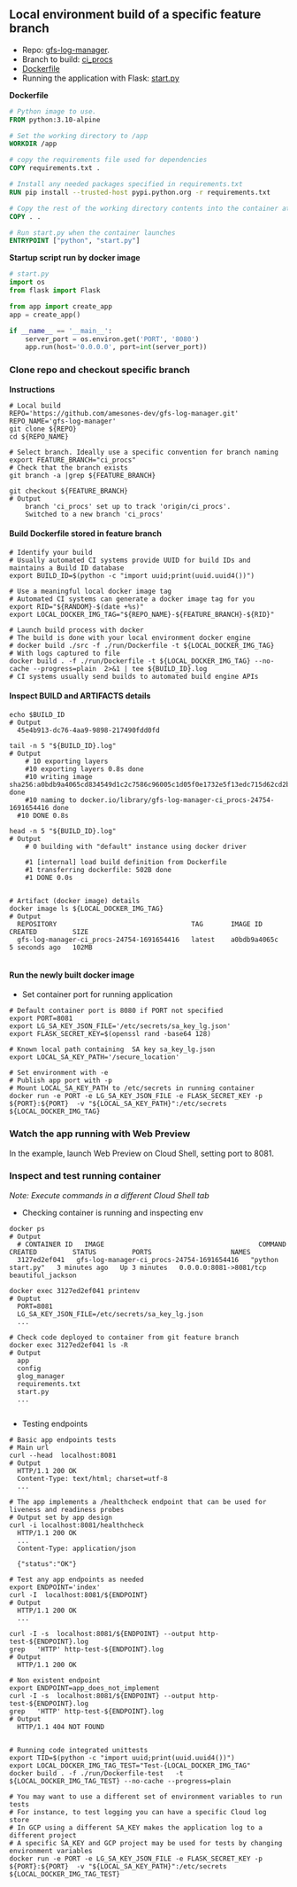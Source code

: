 ## Local environment build of a specific feature branch
* Repo:  [gfs-log-manager](https://github.com/amesones-dev/gfs-log-manager.git).  
* Branch to build: [ci_procs](https://github.com/amesones-dev/gfs-log-manager/tree/ci_procs)
* [Dockerfile](https://github.com/amesones-dev/gfs-log-manager/blob/ci_procs/run/Dockerfile)  
* Running the application with  Flask: [start.py](https://github.com/amesones-dev/gfs-log-manager/blob/ci_procs/src/start.py)

**Dockerfile**
```Dockerfile
# Python image to use.
FROM python:3.10-alpine

# Set the working directory to /app
WORKDIR /app

# copy the requirements file used for dependencies
COPY requirements.txt .

# Install any needed packages specified in requirements.txt
RUN pip install --trusted-host pypi.python.org -r requirements.txt

# Copy the rest of the working directory contents into the container at /app
COPY . .

# Run start.py when the container launches
ENTRYPOINT ["python", "start.py"]
```
**Startup script run by docker image**
```python
# start.py
import os
from flask import Flask

from app import create_app
app = create_app()

if __name__ == '__main__':
    server_port = os.environ.get('PORT', '8080')
    app.run(host='0.0.0.0', port=int(server_port))
```

### Clone repo and checkout specific branch
**Instructions**
```shell
# Local build
REPO='https://github.com/amesones-dev/gfs-log-manager.git'
REPO_NAME='gfs-log-manager'
git clone ${REPO}
cd ${REPO_NAME}

# Select branch. Ideally use a specific convention for branch naming
export FEATURE_BRANCH="ci_procs"
# Check that the branch exists
git branch -a |grep ${FEATURE_BRANCH}

git checkout ${FEATURE_BRANCH}
# Output
    branch 'ci_procs' set up to track 'origin/ci_procs'.
    Switched to a new branch 'ci_procs'
````    

#### Build Dockerfile stored in feature branch
```shell
# Identify your build
# Usually automated CI systems provide UUID for build IDs and maintains a Build ID database
export BUILD_ID=$(python -c "import uuid;print(uuid.uuid4())")

# Use a meaningful local docker image tag
# Automated CI systems can generate a docker image tag for you
export RID="${RANDOM}-$(date +%s)" 
export LOCAL_DOCKER_IMG_TAG="${REPO_NAME}-${FEATURE_BRANCH}-${RID}"

# Launch build process with docker
# The build is done with your local environment docker engine
# docker build ./src -f ./run/Dockerfile -t ${LOCAL_DOCKER_IMG_TAG}
# With logs captured to file 
docker build . -f ./run/Dockerfile -t ${LOCAL_DOCKER_IMG_TAG} --no-cache --progress=plain  2>&1 | tee ${BUILD_ID}.log
# CI systems usually send builds to automated build engine APIs
```

#### Inspect BUILD and ARTIFACTS details
```shell
echo $BUILD_ID
# Output 
  45e4b913-dc76-4aa9-9898-217490fdd0fd

tail -n 5 "${BUILD_ID}.log"
# Output
    # 10 exporting layers
    #10 exporting layers 0.8s done
    #10 writing image sha256:a0bdb9a4065cd834549d1c2c7586c96005c1d05f0e1732e5f13edc715d62cd2b done
    #10 naming to docker.io/library/gfs-log-manager-ci_procs-24754-1691654416 done
  #10 DONE 0.8s

head -n 5 "${BUILD_ID}.log"
# Output
    # 0 building with "default" instance using docker driver
    
    #1 [internal] load build definition from Dockerfile
    #1 transferring dockerfile: 502B done
    #1 DONE 0.0s
    
    
# Artifact (docker image) details
docker image ls ${LOCAL_DOCKER_IMG_TAG}
# Output
  REPOSITORY                                  TAG       IMAGE ID       CREATED         SIZE
  gfs-log-manager-ci_procs-24754-1691654416   latest    a0bdb9a4065c   5 seconds ago   102MB
     
````

#### Run the newly built docker image
* Set container port for running application
```shell
# Default container port is 8080 if PORT not specified
export PORT=8081
export LG_SA_KEY_JSON_FILE='/etc/secrets/sa_key_lg.json'
export FLASK_SECRET_KEY=$(openssl rand -base64 128) 

# Known local path containing  SA key sa_key_lg.json
export LOCAL_SA_KEY_PATH='/secure_location'

# Set environment with -e
# Publish app port with -p 
# Mount LOCAL_SA_KEY_PATH to /etc/secrets in running container
docker run -e PORT -e LG_SA_KEY_JSON_FILE -e FLASK_SECRET_KEY -p ${PORT}:${PORT}  -v "${LOCAL_SA_KEY_PATH}":/etc/secrets  ${LOCAL_DOCKER_IMG_TAG}
```

### Watch the app running with  Web Preview
In the example, launch Web Preview on Cloud Shell, setting port to 8081.

### Inspect and test running container
*Note: Execute commands in a different Cloud Shell tab*
* Checking container is running and inspecting env

```shell
docker ps 
# Output
  # CONTAINER ID   IMAGE                                       COMMAND             CREATED         STATUS         PORTS                    NAMES
  3127ed2ef041   gfs-log-manager-ci_procs-24754-1691654416   "python start.py"   3 minutes ago   Up 3 minutes   0.0.0.0:8081->8081/tcp   beautiful_jackson

docker exec 3127ed2ef041 printenv
# Ouptut
  PORT=8081
  LG_SA_KEY_JSON_FILE=/etc/secrets/sa_key_lg.json
  ...

# Check code deployed to container from git feature branch
docker exec 3127ed2ef041 ls -R
# Output
  app
  config
  glog_manager
  requirements.txt
  start.py
  ...
  
```
* Testing endpoints
```shell
# Basic app endpoints tests
# Main url
curl --head  localhost:8081
# Output
  HTTP/1.1 200 OK
  Content-Type: text/html; charset=utf-8
  ...
  
# The app implements a /healthcheck endpoint that can be used for liveness and readiness probes
# Output set by app design
curl -i localhost:8081/healthcheck
  HTTP/1.1 200 OK
  ...
  Content-Type: application/json

  {"status":"OK"}

# Test any app endpoints as needed
export ENDPOINT='index'
curl -I  localhost:8081/${ENDPOINT}
# Output 
  HTTP/1.1 200 OK
  ...
 
curl -I -s  localhost:8081/${ENDPOINT} --output http-test-${ENDPOINT}.log
grep   'HTTP' http-test-${ENDPOINT}.log
# Output
  HTTP/1.1 200 OK

# Non existent endpoint
export ENDPOINT=app_does_not_implement
curl -I -s  localhost:8081/${ENDPOINT} --output http-test-${ENDPOINT}.log 
grep   'HTTP' http-test-${ENDPOINT}.log
# Output
  HTTP/1.1 404 NOT FOUND
   
```

```shell
# Running code integrated unittests
export TID=$(python -c "import uuid;print(uuid.uuid4())")
export LOCAL_DOCKER_IMG_TAG_TEST="Test-{LOCAL_DOCKER_IMG_TAG" 
docker build . -f ./run/Dockerfile-test   -t ${LOCAL_DOCKER_IMG_TAG_TEST} --no-cache --progress=plain

# You may want to use a different set of environment variables to run tests
# For instance, to test logging you can have a specific Cloud log store
# In GCP using a different SA_KEY makes the application log to a different project
# A specific SA_KEY and GCP project may be used for tests by changing environment variables
docker run -e PORT -e LG_SA_KEY_JSON_FILE -e FLASK_SECRET_KEY -p ${PORT}:${PORT}  -v "${LOCAL_SA_KEY_PATH}":/etc/secrets  ${LOCAL_DOCKER_IMG_TAG_TEST}

```
